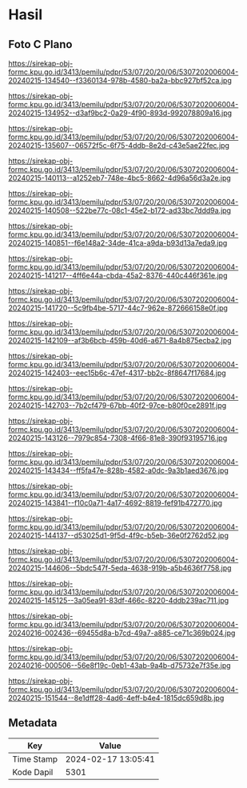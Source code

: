 # Hasil

## Foto C Plano

https://sirekap-obj-formc.kpu.go.id/3413/pemilu/pdpr/53/07/20/20/06/5307202006004-20240215-134540--f3360134-978b-4580-ba2a-bbc927bf52ca.jpg

https://sirekap-obj-formc.kpu.go.id/3413/pemilu/pdpr/53/07/20/20/06/5307202006004-20240215-134952--d3af9bc2-0a29-4f90-893d-992078809a16.jpg

https://sirekap-obj-formc.kpu.go.id/3413/pemilu/pdpr/53/07/20/20/06/5307202006004-20240215-135607--06572f5c-6f75-4ddb-8e2d-c43e5ae22fec.jpg

https://sirekap-obj-formc.kpu.go.id/3413/pemilu/pdpr/53/07/20/20/06/5307202006004-20240215-140113--a1252eb7-748e-4bc5-8662-4d96a56d3a2e.jpg

https://sirekap-obj-formc.kpu.go.id/3413/pemilu/pdpr/53/07/20/20/06/5307202006004-20240215-140508--522be77c-08c1-45e2-b172-ad33bc7ddd9a.jpg

https://sirekap-obj-formc.kpu.go.id/3413/pemilu/pdpr/53/07/20/20/06/5307202006004-20240215-140851--f6e148a2-34de-41ca-a9da-b93d13a7eda9.jpg

https://sirekap-obj-formc.kpu.go.id/3413/pemilu/pdpr/53/07/20/20/06/5307202006004-20240215-141217--4ff6e44a-cbda-45a2-8376-440c446f361e.jpg

https://sirekap-obj-formc.kpu.go.id/3413/pemilu/pdpr/53/07/20/20/06/5307202006004-20240215-141720--5c9fb4be-5717-44c7-962e-872666158e0f.jpg

https://sirekap-obj-formc.kpu.go.id/3413/pemilu/pdpr/53/07/20/20/06/5307202006004-20240215-142109--af3b6bcb-459b-40d6-a671-8a4b875ecba2.jpg

https://sirekap-obj-formc.kpu.go.id/3413/pemilu/pdpr/53/07/20/20/06/5307202006004-20240215-142403--eec15b6c-47ef-4317-bb2c-8f8647f17684.jpg

https://sirekap-obj-formc.kpu.go.id/3413/pemilu/pdpr/53/07/20/20/06/5307202006004-20240215-142703--7b2cf479-67bb-40f2-97ce-b80f0ce2891f.jpg

https://sirekap-obj-formc.kpu.go.id/3413/pemilu/pdpr/53/07/20/20/06/5307202006004-20240215-143126--7979c854-7308-4f66-81e8-390f93195716.jpg

https://sirekap-obj-formc.kpu.go.id/3413/pemilu/pdpr/53/07/20/20/06/5307202006004-20240215-143434--ff5fa47e-828b-4582-a0dc-9a3b1aed3676.jpg

https://sirekap-obj-formc.kpu.go.id/3413/pemilu/pdpr/53/07/20/20/06/5307202006004-20240215-143841--f10c0a71-4a17-4692-8819-fef91b472770.jpg

https://sirekap-obj-formc.kpu.go.id/3413/pemilu/pdpr/53/07/20/20/06/5307202006004-20240215-144137--d53025d1-9f5d-4f9c-b5eb-36e0f2762d52.jpg

https://sirekap-obj-formc.kpu.go.id/3413/pemilu/pdpr/53/07/20/20/06/5307202006004-20240215-144606--5bdc547f-5eda-4638-919b-a5b4636f7758.jpg

https://sirekap-obj-formc.kpu.go.id/3413/pemilu/pdpr/53/07/20/20/06/5307202006004-20240215-145125--3a05ea91-83df-466c-8220-4ddb239ac711.jpg

https://sirekap-obj-formc.kpu.go.id/3413/pemilu/pdpr/53/07/20/20/06/5307202006004-20240216-002436--69455d8a-b7cd-49a7-a885-ce71c369b024.jpg

https://sirekap-obj-formc.kpu.go.id/3413/pemilu/pdpr/53/07/20/20/06/5307202006004-20240216-000506--56e8f19c-0eb1-43ab-9a4b-d75732e7f35e.jpg

https://sirekap-obj-formc.kpu.go.id/3413/pemilu/pdpr/53/07/20/20/06/5307202006004-20240215-151544--8e1dff28-4ad6-4eff-b4e4-1815dc659d8b.jpg


## Metadata

| Key        | Value               |
| ---------- | ------------------- |
| Time Stamp | 2024-02-17 13:05:41 |
| Kode Dapil | 5301                |



